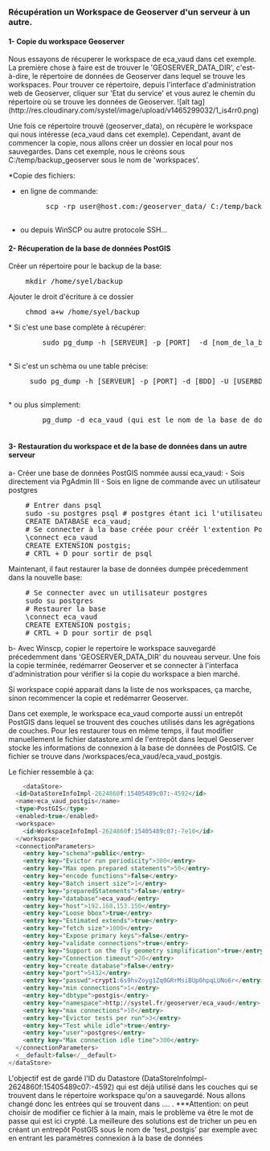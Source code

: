 ### Récupération un Workspace de Geoserver d'un serveur à un autre. 

<h4>1- Copie du workspace Geoserver</h4>
Nous essayons de récuperer le workspace de eca_vaud dans cet exemple. La première chose à faire est de trouver le 'GEOSERVER_DATA_DIR', c'est-à-dire, le répertoire de données de Geoserver dans lequel se trouve les workspaces. Pour trouver ce répertoire, depuis l'interface d'administration web de Geoserver, cliquer sur 'Etat du service' et vous aurez le chemin du répertoire où se trouve les données de Geoserver. 
![alt tag](http://res.cloudinary.com/systel/image/upload/v1465299032/1_is4rr0.png)

Une fois ce répertoire trouvé (geoserver_data), on récupère le workspace qui nous intéresse (eca_vaud dans cet exemple).
Cependant, avant de commencer la copie, nous allons créer un dossier en local pour nos sauvegardes. Dans cet exemple, nous le créons sous C:/temp/backup_geoserver sous le nom de 'workspaces'.

*Copie des fichiers: 
- en ligne de commande: 
	<pre class="lang:default decode:true">
		scp -rp user@host.com:/geoserver_data/ C:/temp/backup_geoserver/workspaces
	</pre>

- ou depuis WinSCP ou autre protocole SSH...

<h4>2- Récuperation de la base de données PostGIS</h4>
Créer un répertoire pour le backup de la base:
<pre class="lang:default decode:true">
	mkdir /home/syel/backup
</pre>
Ajouter le droit d'écriture à ce dossier
<pre class="lang:default decode:true">
	chmod a+w /home/syel/backup
</pre>
* Si c'est une base complète à récupérer:
	<pre class="lang:default decode:true">
		sudo pg_dump -h [SERVEUR] -p [PORT]  -d [nom_de_la_base_de_donnees] > /home/systel/backup/nom_de_la_base_de_donnees.sql
	</pre>
* Si c'est un schèma ou une table précise:
	<pre class="lang:default decode:true">
	 sudo pg_dump -h [SERVEUR] -p [PORT] -d [BDD] -U [USERBDD] --column-inserts -t [SCHEMA].[TABLE] > /home/systel/backup/ma_table.sql
	</pre>
* ou plus simplement:
	<pre class="lang:default decode:true">
		pg_dump -d eca_vaud (qui est le nom de la base de données ici) > /home/systel/backup_geoserver/eca_vaud.sql
	</pre>

<h4>3- Restauration du workspace et de la base de données dans un autre serveur </h4>
a- Créer une base de données PostGIS nommée aussi eca_vaud: 
	- Sois directement via PgAdmin III
	- Sois en ligne de commande avec un utilisateur postgres
<pre class="lang:default decode:true">
	# Entrer dans psql
	sudo -su postgres psql # postgres étant ici l'utilisateur
	CREATE DATABASE eca_vaud; 
	# Se connecter à la base créée pour créér l'extention Postgis
	\connect eca_vaud
	CREATE EXTENSION postgis;
	# CRTL + D pour sortir de psql
</pre>

Maintenant, il faut restaurer la base de données dumpée précedemment dans la nouvelle base:

<pre class="lang:default decode:true">
	# Se connecter avec un utilisateur postgres
	sudo su postgres
	# Restaurer la base
	\connect eca_vaud
	CREATE EXTENSION postgis;
	# CRTL + D pour sortir de psql
</pre>

b- Avec Winscp, copier le repertoire le workspace sauvegardé précedemment dans 'GEOSERVER_DATA_DIR' du nouveau serveur.
Une fois la copie terminée, redémarrer Geoserver et se connecter à l'interfaca d'administration pour vérifier si la copie du workspace a bien marché. 

Si workspace copié apparait dans la liste de nos workspaces, ça marche, sinon recommencer la copie et redémarrer Geoserver. 

Dans cet exemple, le workspace eca_vaud comporte aussi un entrepôt  PostGIS dans lequel se trouvent des couches utilisés dans les agrégations de couches. Pour les restaurer tous en même temps, il faut modifier manuellement le fichier datastore.xml de l'entrepôt dans lequel Geoserver stocke les informations de connexion à la base de données de PostGIS. Ce fichier se trouve dans /workspaces/eca_vaud/eca_vaud_postgis. 

Le fichier ressemble à ça: 
```sql
	<dataStore>
  <id>DataStoreInfoImpl-2624860f:15405489c07:-4592</id>
  <name>eca_vaud_postgis</name>
  <type>PostGIS</type>
  <enabled>true</enabled>
  <workspace>
    <id>WorkspaceInfoImpl-2624860f:15405489c07:-7e10</id>
  </workspace>
  <connectionParameters>
    <entry key="schema">public</entry>
    <entry key="Evictor run periodicity">300</entry>
    <entry key="Max open prepared statements">50</entry>
    <entry key="encode functions">false</entry>
    <entry key="Batch insert size">1</entry>
    <entry key="preparedStatements">false</entry>
    <entry key="database">eca_vaud</entry>
    <entry key="host">192.168.153.150</entry>
    <entry key="Loose bbox">true</entry>
    <entry key="Estimated extends">true</entry>
    <entry key="fetch size">1000</entry>
    <entry key="Expose primary keys">false</entry>
    <entry key="validate connections">true</entry>
    <entry key="Support on the fly geometry simplification">true</entry>
    <entry key="Connection timeout">20</entry>
    <entry key="create database">false</entry>
    <entry key="port">5432</entry>
    <entry key="passwd">crypt1:6s9hvZoyg1Zq0GRrMsiBUp0hpqLUNo6r</entry>
    <entry key="min connections">1</entry>
    <entry key="dbtype">postgis</entry>
    <entry key="namespace">http://systel.fr/geoserver/eca_vaud</entry>
    <entry key="max connections">10</entry>
    <entry key="Evictor tests per run">3</entry>
    <entry key="Test while idle">true</entry>
    <entry key="user">postgres</entry>
    <entry key="Max connection idle time">300</entry>
  </connectionParameters>
  <__default>false</__default>
</dataStore>
```

L'objectif est de gardé l'ID du Datastore (DataStoreInfoImpl-2624860f:15405489c07:-4592) qui est déjà utilisé dans les couches qui se trouvent dans le répertoire workspace qu'on a sauvegardé. Nous allons changé donc les entrées qui se trouvent dans <connectionParameters> .... </connectionParameters>.
***Attention: on peut choisir de modifier ce fichier à la main, mais le problème va être le mot de passe qui est ici crypté. La meilleure des solutions est de tricher un peu en créant un entrepôt PostGIS sous le nom de 'test_postgis' par exemple avec en entrant les paramètres connexion à la base de données  

